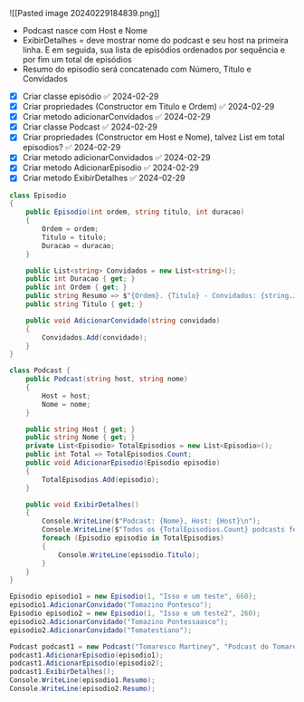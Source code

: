 ![[Pasted image 20240229184839.png]]

- Podcast nasce com Host e Nome
- ExibirDetalhes = deve mostrar nome do podcast e seu host na primeira linha. E em seguida, sua lista de episódios ordenados por sequência e por fim um total de episódios
- Resumo do episodio será concatenado com Número, Titulo e Convidados

- [x] Criar classe episódio ✅ 2024-02-29
- [x] Criar propriedades (Constructor em Titulo e Ordem) ✅ 2024-02-29
- [x] Criar metodo adicionarConvidados ✅ 2024-02-29
- [x] Criar classe Podcast ✅ 2024-02-29
- [x] Criar propriedades (Constructor em Host e Nome), talvez List em total episodios? ✅ 2024-02-29
- [x] Criar metodo adicionarConvidados ✅ 2024-02-29
- [x] Criar metodo AdicionarEpisodio ✅ 2024-02-29
- [x] Criar metodo ExibirDetalhes ✅ 2024-02-29

```C#
class Episodio
{
    public Episodio(int ordem, string titulo, int duracao)
    {
        Ordem = ordem;
        Titulo = titulo;
        Duracao = duracao;
    }

    public List<string> Convidados = new List<string>();
    public int Duracao { get; }
    public int Ordem { get; }
    public string Resumo => $"{Ordem}. {Titulo} - Convidados: {string.Join(", ", Convidados)}";
    public string Titulo { get; }

    public void AdicionarConvidado(string convidado)
    {
        Convidados.Add(convidado);
    }
}
```

```C#
class Podcast {
    public Podcast(string host, string nome)
    {
        Host = host;
        Nome = nome;
    }

    public string Host { get; }
    public string Nome { get; }
    private List<Episodio> TotalEpisodios = new List<Episodio>();
    public int Total => TotalEpisodios.Count;
    public void AdicionarEpisodio(Episodio episodio)
    {
        TotalEpisodios.Add(episodio);
    }

    public void ExibirDetalhes()
    {
        Console.WriteLine($"Podcast: {Nome}, Host: {Host}\n");
        Console.WriteLine($"Todos os {TotalEpisodios.Count} podcasts feitos abaixo:");
        foreach (Episodio episodio in TotalEpisodios)
        {
            Console.WriteLine(episodio.Titulo);
        }
    }
}
```

```C#
Episodio episodio1 = new Episodio(1, "Isso e um teste", 660);
episodio1.AdicionarConvidado("Tomazino Pontesco");
Episodio episodio2 = new Episodio(1, "Isso e um teste2", 260);
episodio2.AdicionarConvidado("Tomazino Pontessaasco");
episodio2.AdicionarConvidado("Tomatestiano");

Podcast podcast1 = new Podcast("Tomaresco Martiney", "Podcast do Tomaresco");
podcast1.AdicionarEpisodio(episodio1);
podcast1.AdicionarEpisodio(episodio2);
podcast1.ExibirDetalhes();
Console.WriteLine(episodio1.Resumo);
Console.WriteLine(episodio2.Resumo);
```